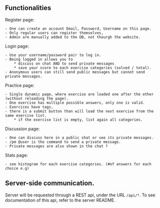 ## Functionalities

Register page:
    
    - One can create an account Email, Password, Username on this page.
    - Only regular users can register themselves,
    - Admin are manually added to the DB, not thourgh the website.

Login page:

    - Use your username/password pair to log in.
    - Being logged in allows you to
        * discuss on chat AND to send private messages
        * save your score to each exercise categories (solved / total).
    - Anonymous users can still send public messages but cannot send private messages.

Practice page:

    - Single dynamic page, where exercise are loaded one after the other (without reloading the page).
    - One exercise has multiple possible answers, only one is valid.
    - Exercices have tags,
    - there is a submit button than will load the next exercise from the same exercise list.
        * if the exercise list is empty, list again all categories.

Discussion page:
    
    - One can discuss here in a public shat or see its private messages.
    - /pm @user is the command to send a private message.
    - Private messages are also shown in the chat ?


Stats page:

    - see histogram for each exercise categories. (#of answers for each choice e.g) 

## Server-side communication.

Server will be requested through a REST api, under the URL `/api/*`.
To see documentation of this api, refer to the server README.